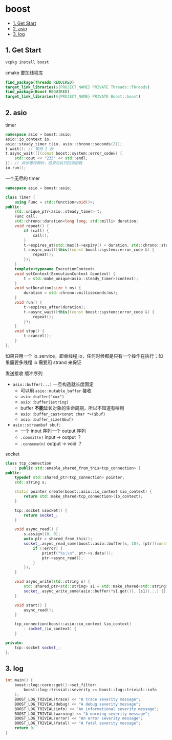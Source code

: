 # boost

- [1. Get Start](#1-get-start)
- [2. asio](#2-asio)
- [3. log](#3-log)

## 1. Get Start

```sh
vcpkg install boost
```

cmake 要加线程库

```cmake
find_package(Threads REQUIRED)
target_link_libraries(${PROJECT_NAME} PRIVATE Threads::Threads)
find_package(Boost REQUIRED)
target_link_libraries(${PROJECT_NAME} PRIVATE Boost::boost)
```

## 2. asio

timer

```cpp
namespace asio = boost::asio;
asio::io_context io;
asio::steady_timer t(io, asio::chrono::seconds(2));
t.wait(); // 等待 2 秒
t.async_wait([](const boost::system::error_code&) {
    std::cout << "233" << std::endl;
}); // 异步等待两秒，结束后执行回调函数
io.run();
```

一个无尽的 timer

```cpp
namespace asio = boost::asio;

class Timer {
    using Func = std::function<void()>;
public:
    std::unique_ptr<asio::steady_timer> t;
    Func call;
    std::chrono::duration<long long, std::milli> duration;
    void repeat() {
        if (call) {
            call();
        }
        t->expires_at(std::max(t->expiry() + duration, std::chrono::steady_clock::now() + std::chrono::milliseconds(1)));
        t->async_wait([this](const boost::system::error_code &) {
            repeat();
        });
    }
    template<typename ExecutionContext>
    void setContext(ExecutionContext &context) {
        t = std::make_unique<asio::steady_timer>(context);
    }
    void setDuration(size_t ms) {
        duration = std::chrono::milliseconds(ms);
    }
    void run() {
        t->expires_after(duration);
        t->async_wait([this](const boost::system::error_code &) {
            repeat();
        });
    }
    void stop() {
        t->cancel();
    }
};
```

如果只用一个 io_service，即单线程 io，任何时候都是只有一个操作在执行；如果需要多线程 io 需要用 strand 来保证

发送接收 缓冲序列

- `asio::buffer(...)` 一旦构造就长度固定
  - 可以用 `asio::mutable_buffer` 接收
  - `asio::buffer("xxx")`
  - `asio::buffer($string)`
  - buffer **不能**延长对象的生命周期，所以不知道有啥用
  - `asio::buffer_cast<const char *>($buf)`
  - `asio::buffer_size($buf)`
- `asio::streambuf sbuf;`
  - 一个 input 序列一个 output 序列
  - `.commit(n)` input -> output ？
  - `.consume(n)` output -> void ？

socket

```cpp
class tcp_connection
    : public std::enable_shared_from_this<tcp_connection> {
public:
    typedef std::shared_ptr<tcp_connection> pointer;
    std::string s;

    static pointer create(boost::asio::io_context &io_context) {
        return std::make_shared<tcp_connection>(io_context);
    }

    tcp::socket &socket() {
        return socket_;
    }

    void async_read() {
        s.assign(10, 0);
        auto ptr = shared_from_this();
        socket_.async_read_some(boost::asio::buffer(s, 10), [ptr](const boost::system::error_code &error, size_t n) {
            if (!error) {
                printf("%s;\n", ptr->s.data());
                ptr->async_read();
            }
        });
    }

    void async_write(std::string s) {
        std::shared_ptr<std::string> s1 = std::make_shared<std::string>(s);
        socket_.async_write_some(asio::buffer(*s1.get()), [s1](...) {});
    }

    void start() {
        async_read();
    }

    tcp_connection(boost::asio::io_context &io_context)
        : socket_(io_context) {
    }

private:
    tcp::socket socket_;
};
```

## 3. log

```cpp
int main() {
    boost::log::core::get()->set_filter(
        boost::log::trivial::severity >= boost::log::trivial::info
    );
    BOOST_LOG_TRIVIAL(trace) << "A trace severity message";
    BOOST_LOG_TRIVIAL(debug) << "A debug severity message";
    BOOST_LOG_TRIVIAL(info) << "An informational severity message";
    BOOST_LOG_TRIVIAL(warning) << "A warning severity message";
    BOOST_LOG_TRIVIAL(error) << "An error severity message";
    BOOST_LOG_TRIVIAL(fatal) << "A fatal severity message";
    return 0;
}
```

